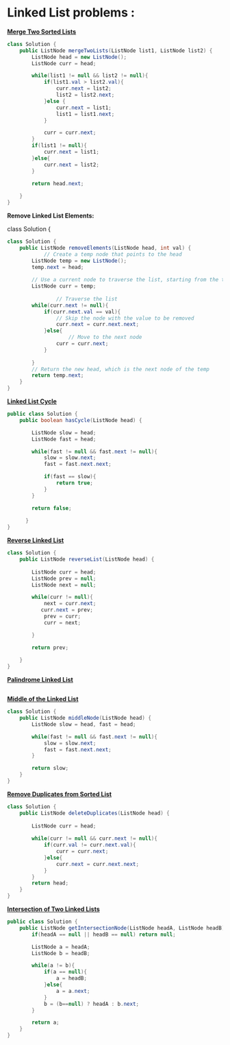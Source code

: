 # Linked List problems :

[**Merge Two Sorted Lists**](https://leetcode.com/problems/merge-two-sorted-lists/)

```java
class Solution {
    public ListNode mergeTwoLists(ListNode list1, ListNode list2) {
        ListNode head = new ListNode();
        ListNode curr = head;

        while(list1 != null && list2 != null){
            if(list1.val > list2.val){
                curr.next = list2;
                list2 = list2.next;
            }else {
                curr.next = list1;
                list1 = list1.next;
            }

            curr = curr.next;
        }
        if(list1 != null){
            curr.next = list1;
        }else{
            curr.next = list2;
        }

        return head.next;
        
    }
}
```

**Remove Linked List Elements:**

class Solution {

```java
class Solution {
    public ListNode removeElements(ListNode head, int val) {
		    // Create a temp node that points to the head
        ListNode temp = new ListNode();
        temp.next = head;
        
        // Use a current node to traverse the list, starting from the temp node
        ListNode curr = temp;
        
				// Traverse the list
        while(curr.next != null){
            if(curr.next.val == val){
                // Skip the node with the value to be removed
                curr.next = curr.next.next;
            }else{
		            // Move to the next node
                curr = curr.next;
            }
           
        }
        // Return the new head, which is the next node of the temp
        return temp.next;        
    }
}
```

[**Linked List Cycle**](https://leetcode.com/problems/linked-list-cycle/)

```java
public class Solution {
    public boolean hasCycle(ListNode head) {

        ListNode slow = head;
        ListNode fast = head;

        while(fast != null && fast.next != null){
            slow = slow.next;
            fast = fast.next.next;

            if(fast == slow){
                return true;
            }
        }

        return false;
         
      }
}
```

[**Reverse Linked List**](https://leetcode.com/problems/reverse-linked-list/)

```java
class Solution {
    public ListNode reverseList(ListNode head) {
       
        ListNode curr = head;
        ListNode prev = null;
        ListNode next = null;

        while(curr != null){
            next = curr.next;
           curr.next = prev;
            prev = curr;
            curr = next;

        }

        return prev;
        
    }
}
```

[**Palindrome Linked List**](https://leetcode.com/problems/palindrome-linked-list/)

```java

```

[**Middle of the Linked List**](https://leetcode.com/problems/middle-of-the-linked-list/)

```java
class Solution {
    public ListNode middleNode(ListNode head) {
        ListNode slow = head, fast = head;

        while(fast != null && fast.next != null){
            slow = slow.next;
            fast = fast.next.next;
        }

        return slow;
    }
}
```

[**Remove Duplicates from Sorted List**](https://leetcode.com/problems/remove-duplicates-from-sorted-list/)

```java
class Solution {
    public ListNode deleteDuplicates(ListNode head) {
       
        ListNode curr = head;
       
        while(curr != null && curr.next != null){
            if(curr.val != curr.next.val){
                curr = curr.next;
            }else{
                curr.next = curr.next.next;
            }
        }
        return head;
    }
}
```

[**Intersection of Two Linked Lists**](https://leetcode.com/problems/intersection-of-two-linked-lists/)

```java
public class Solution {
    public ListNode getIntersectionNode(ListNode headA, ListNode headB) {
        if(headA == null || headB == null) return null;

        ListNode a = headA;
        ListNode b = headB;

        while(a != b){
            if(a == null){
                a = headB;
            }else{
                a = a.next;
            }
            b = (b==null) ? headA : b.next;
        }

        return a;
    }
}
```